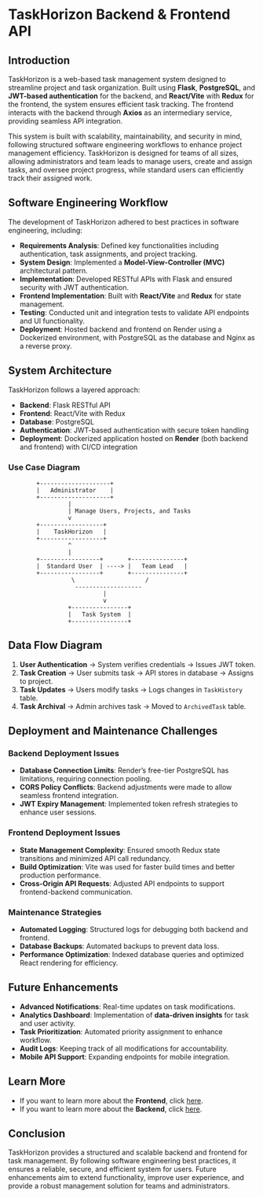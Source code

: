 # TaskHorizon Backend & Frontend API

## Introduction

TaskHorizon is a web-based task management system designed to streamline project and task organization. Built using **Flask**, **PostgreSQL**, and **JWT-based authentication** for the backend, and **React/Vite** with **Redux** for the frontend, the system ensures efficient task tracking. The frontend interacts with the backend through **Axios** as an intermediary service, providing seamless API integration. 

This system is built with scalability, maintainability, and security in mind, following structured software engineering workflows to enhance project management efficiency. TaskHorizon is designed for teams of all sizes, allowing administrators and team leads to manage users, create and assign tasks, and oversee project progress, while standard users can efficiently track their assigned work.

## Software Engineering Workflow

The development of TaskHorizon adhered to best practices in software engineering, including:

- **Requirements Analysis**: Defined key functionalities including authentication, task assignments, and project tracking.
- **System Design**: Implemented a **Model-View-Controller (MVC)** architectural pattern.
- **Implementation**: Developed RESTful APIs with Flask and ensured security with JWT authentication.
- **Frontend Implementation**: Built with **React/Vite** and **Redux** for state management.
- **Testing**: Conducted unit and integration tests to validate API endpoints and UI functionality.
- **Deployment**: Hosted backend and frontend on Render using a Dockerized environment, with PostgreSQL as the database and Nginx as a reverse proxy.

## System Architecture

TaskHorizon follows a layered approach:

- **Backend**: Flask RESTful API
- **Frontend**: React/Vite with Redux
- **Database**: PostgreSQL
- **Authentication**: JWT-based authentication with secure token handling
- **Deployment**: Dockerized application hosted on **Render** (both backend and frontend) with CI/CD integration

### Use Case Diagram

```
        +--------------------+
        |   Administrator    |
        +--------------------+
                 |
                 | Manage Users, Projects, and Tasks
                 v
        +------------------+
        |    TaskHorizon   |
        +------------------+
                 ^
                 |
        +-----------------+       +---------------+
        |  Standard User  | ----> |   Team Lead   |
        +-----------------+       +---------------+
                  \                    /
                   -------------------
                           |
                           v
                 +----------------+
                 |   Task System  |
                 +----------------+
```

## Data Flow Diagram

1. **User Authentication** → System verifies credentials → Issues JWT token.
2. **Task Creation** → User submits task → API stores in database → Assigns to project.
3. **Task Updates** → Users modify tasks → Logs changes in `TaskHistory` table.
4. **Task Archival** → Admin archives task → Moved to `ArchivedTask` table.

## Deployment and Maintenance Challenges

### Backend Deployment Issues

- **Database Connection Limits**: Render’s free-tier PostgreSQL has limitations, requiring connection pooling.
- **CORS Policy Conflicts**: Backend adjustments were made to allow seamless frontend integration.
- **JWT Expiry Management**: Implemented token refresh strategies to enhance user sessions.

### Frontend Deployment Issues

- **State Management Complexity**: Ensured smooth Redux state transitions and minimized API call redundancy.
- **Build Optimization**: Vite was used for faster build times and better production performance.
- **Cross-Origin API Requests**: Adjusted API endpoints to support frontend-backend communication.

### Maintenance Strategies

- **Automated Logging**: Structured logs for debugging both backend and frontend.
- **Database Backups**: Automated backups to prevent data loss.
- **Performance Optimization**: Indexed database queries and optimized React rendering for efficiency.

## Future Enhancements

- **Advanced Notifications**: Real-time updates on task modifications.
- **Analytics Dashboard**: Implementation of **data-driven insights** for task and user activity.
- **Task Prioritization**: Automated priority assignment to enhance workflow.
- **Audit Logs**: Keeping track of all modifications for accountability.
- **Mobile API Support**: Expanding endpoints for mobile integration.

## Learn More

- If you want to learn more about the **Frontend**, click [here](https://github.com/HamadMulti/taskHorizon/blob/main/frontend/README.md).
- If you want to learn more about the **Backend**, click [here](https://github.com/HamadMulti/taskHorizon/blob/main/backend/README.md).

## Conclusion

TaskHorizon provides a structured and scalable backend and frontend for task management. By following software engineering best practices, it ensures a reliable, secure, and efficient system for users. Future enhancements aim to extend functionality, improve user experience, and provide a robust management solution for teams and administrators.

